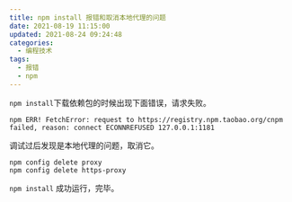 ```yaml
---
title: npm install 报错和取消本地代理的问题
date: 2021-08-19 11:15:00
updated: 2021-08-24 09:24:48
categories: 
  - 编程技术
tags: 
  - 报错
  - npm
---
```



`npm install`下载依赖包的时候出现下面错误，请求失败。

```shell
npm ERR! FetchError: request to https://registry.npm.taobao.org/cnpm failed, reason: connect ECONNREFUSED 127.0.0.1:1181
```

调试过后发现是本地代理的问题，取消它。

```shell
npm config delete proxy
npm config delete https-proxy
```

`npm install` 成功运行，完毕。